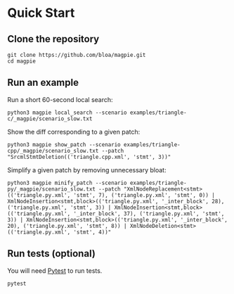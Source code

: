 # Quick Start

## Clone the repository

    git clone https://github.com/bloa/magpie.git
    cd magpie


## Run an example

Run a short 60-second local search:

    python3 magpie local_search --scenario examples/triangle-c/_magpie/scenario_slow.txt

Show the diff corresponding to a given patch:

    python3 magpie show_patch --scenario examples/triangle-cpp/_magpie/scenario_slow.txt --patch "SrcmlStmtDeletion(('triangle.cpp.xml', 'stmt', 3))"

Simplify a given patch by removing unnecessary bloat:

    python3 magpie minify_patch --scenario examples/triangle-py/_magpie/scenario_slow.txt --patch "XmlNodeReplacement<stmt>(('triangle.py.xml', 'stmt', 7), ('triangle.py.xml', 'stmt', 0)) | XmlNodeInsertion<stmt,block>(('triangle.py.xml', '_inter_block', 28), ('triangle.py.xml', 'stmt', 3)) | XmlNodeInsertion<stmt,block>(('triangle.py.xml', '_inter_block', 37), ('triangle.py.xml', 'stmt', 3)) | XmlNodeInsertion<stmt,block>(('triangle.py.xml', '_inter_block', 20), ('triangle.py.xml', 'stmt', 8)) | XmlNodeDeletion<stmt>(('triangle.py.xml', 'stmt', 4))"


## Run tests (optional)

You will need [Pytest](https://docs.pytest.org/) to run tests.

    pytest
